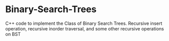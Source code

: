 # Binary-Search-Trees
C++ code to implement the Class of Binary Search Trees. Recursive insert operation, recursive inorder traversal, and some other recursive operations on BST
